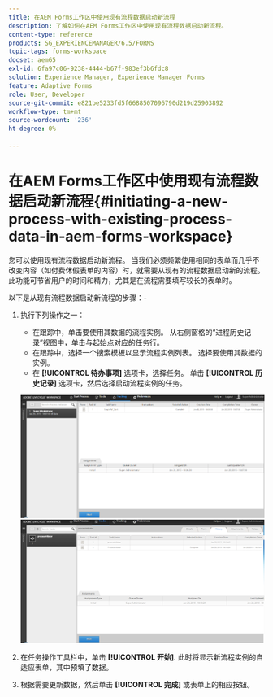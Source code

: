 ```yaml
---
title: 在AEM Forms工作区中使用现有流程数据启动新流程
description: 了解如何在AEM Forms工作区中使用现有流程数据启动新流程。
content-type: reference
products: SG_EXPERIENCEMANAGER/6.5/FORMS
topic-tags: forms-workspace
docset: aem65
exl-id: 6fa97c06-9238-4444-b67f-983ef3b6fdc8
solution: Experience Manager, Experience Manager Forms
feature: Adaptive Forms
role: User, Developer
source-git-commit: e821be5233fd5f6688507096790d219d25903892
workflow-type: tm+mt
source-wordcount: '236'
ht-degree: 0%

---
```


# 在AEM Forms工作区中使用现有流程数据启动新流程{#initiating-a-new-process-with-existing-process-data-in-aem-forms-workspace}

您可以使用现有流程数据启动新流程。 当我们必须频繁使用相同的表单而几乎不改变内容（如付费休假表单的内容）时，就需要从现有的流程数据启动新的流程。 此功能可节省用户的时间和精力，尤其是在流程需要填写较长的表单时。

以下是从现有流程数据启动新流程的步骤：-

1. 执行下列操作之一：

   * 在跟踪中，单击要使用其数据的流程实例。 从右侧窗格的“进程历史记录”视图中，单击与起始点对应的任务行。
   * 在跟踪中，选择一个搜索模板以显示流程实例列表。 选择要使用其数据的实例。
   * 在 **[!UICONTROL 待办事项]** 选项卡，选择任务。 单击 **[!UICONTROL 历史记录]** 选项卡，然后选择启动流程实例的任务。

   ![选择任务](assets/start3_new.png) ![选择任务](assets/start1_new.png)

1. 在任务操作工具栏中，单击 **[!UICONTROL 开始]**. 此时将显示新流程实例的自适应表单，其中预填了数据。

1. 根据需要更新数据，然后单击 **[!UICONTROL 完成]** 或表单上的相应按钮。

